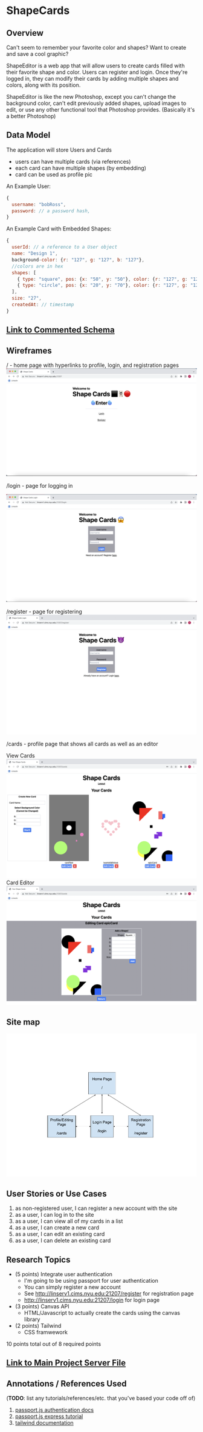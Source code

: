 # ShapeCards

## Overview

Can't seem to remember your favorite color and shapes? Want to create and save a cool graphic?

ShapeEditor is a web app that will allow users to create cards filled with their favorite shape and color. Users can register and login. Once they're logged in, they can modify their cards by adding multiple shapes and colors, along with its position.

ShapeEditor is like the new Photoshop, except you can't change the background color, can't edit previously added shapes, upload images to edit, or use any other functional tool that Photoshop provides. (Basically it's a better Photoshop)

## Data Model

The application will store Users and Cards

* users can have multiple cards (via references)
* each card can have multiple shapes (by embedding)
* card can be used as profile pic

An Example User:

```javascript
{
  username: "bobRoss",
  password: // a password hash,
}
```

An Example Card with Embedded Shapes:

```javascript
{
  userId: // a reference to a User object
  name: "Design 1",
  background-color: {r: "127", g: "127", b: "127"},
  //colors are in hex
  shapes: [
    { type: "square", pos: {x: "50", y: "50"}, color: {r: "127", g: "127", b: "127"}},
    { type: "circle", pos: {x: "20", y: "70"}, color: {r: "127", g: "127", b: "127"}},
  ],
  size: "27",
  createdAt: // timestamp
}
```

## [Link to Commented Schema](db.mjs) 

## Wireframes
/ - home page with hyperlinks to profile, login, and registration pages
![home page "/"](documentation/index.png)

/login - page for logging in

![list](documentation/login.png)

/register - page for registering
![list](documentation/register.png)

/cards - profile page that shows all cards as well as an editor

View Cards
![profile page "/cards"](documentation/profile.png)
Card Editor
![card editor "/cards"](documentation/cardEditor.png)

## Site map

![sitemap](documentation/sitemap.png)

## User Stories or Use Cases

1. as non-registered user, I can register a new account with the site
2. as a user, I can log in to the site
3. as a user, I can view all of my cards in a list
4. as a user, I can create a new card
5. as a user, I can edit an existing card
5. as a user, I can delete an existing card

## Research Topics
* (5 points) Integrate user authentication
    * I'm going to be using passport for user authentication
    * You can simply register a new account
    * See http://linserv1.cims.nyu.edu:21207/register for registration page
    * http://linserv1.cims.nyu.edu:21207/login for login page
* (3 points) Canvas API
    * HTML/Javascript to actually create the cards using the canvas library
* (2 points) Tailwind
    * CSS framwework
    
10 points total out of 8 required points


## [Link to Main Project Server File](app.mjs) 

## Annotations / References Used

(__TODO__: list any tutorials/references/etc. that you've based your code off of)

1. [passport.js authentication docs](http://passportjs.org/docs)
3. [passport.js express tutorial](https://heynode.com/tutorial/authenticate-users-node-expressjs-and-passportjs/)
3. [tailwind documentation](https://tailwindcss.com/docs)

